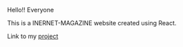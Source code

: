 Hello!! Everyone


This is a INERNET-MAGAZINE website created using React.


Link to my  <a href="https://sunnat111.github.io/internet-magazinn/">project</a>

